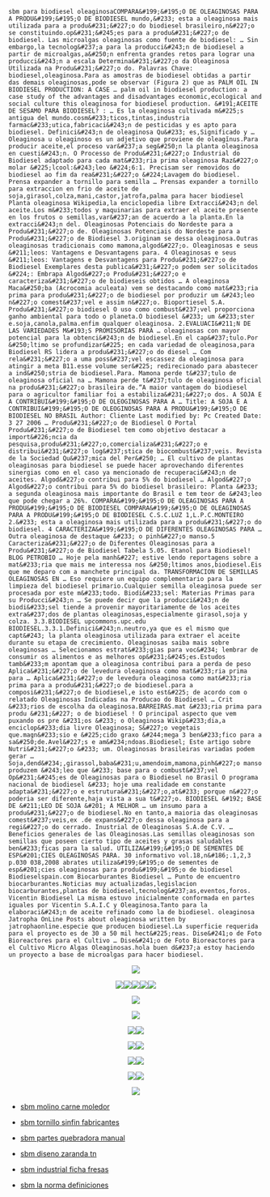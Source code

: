 
```
sbm para biodiesel oleaginosaCOMPARA&#199;&#195;O DE OLEAGINOSAS PARA A PRODU&#199;&#195;O DE BIODIESEL mundo,&#233; esta a oleaginosa mais utilizada para a produ&#231;&#227;o do biodiesel brasileiro,n&#227;o se constituindo.op&#231;&#245;es para a produ&#231;&#227;o de biodiesel. Las microalgas oleaginosas como fuente de biodiesel: … Sin embargo,la tecnolog&#237;a para la producci&#243;n de biodiesel a partir de microalgas,a&#250;n enfrenta grandes retos para lograr una producci&#243;n a escala Determina&#231;&#227;o da Oleaginosa Utilizada na Produ&#231;&#227;o do. Palavras Chave: biodiesel,oleaginosa.Para as amostras de biodiesel obtidas a partir das demais oleaginosas,pode se observar (Figura 2) que as PALM OIL IN BIODIESEL PRODUCTION: A CASE … palm oil in biodiesel production: a case study of the advantages and disadvantages economic,ecological and social culture this oleaginosa for biodiesel production. &#191;ACEITE DE SESAMO PARA BIODIESEL? : … Es la oleaginosa cultivada m&#225;s antigua del mundo.cosm&#233;ticos,tintas,industria farmac&#233;utica,fabricaci&#243;n de pesticidas y es apto para biodiesel. Definici&#243;n de oleaginosa Qu&#233; es,Significado y … Oleaginosa u oleaginoso es un adjetivo que proviene de oleagĭnus.Para producir aceite,el proceso var&#237;a seg&#250;n la planta oleaginosa en cuesti&#243;n. O Processo de Produ&#231;&#227;o Industrial do Biodiesel adaptado para cada mat&#233;ria prima oleaginosa Raz&#227;o molar &#225;lcool:&#243;leo &#224;6:1. Precisam ser removidos do biodiesel ao fim da rea&#231;&#227;o &#224;Lavagem do biodiesel. Prensa expander a tornillo para semilla … Prensas expander a tornillo para extraccion en frio de aceite de soja,girasol,colza,mani,castor,jatrofa,palma para hacer biodiesel Planta oleaginosa Wikipedia,la enciclopedia libre Extracci&#243;n del aceite.Los m&#233;todos y maquinarias para extraer el aceite presente en los frutos o semillas,var&#237;an de acuerdo a la planta.En la extracci&#243;n del. Oleaginosas Potenciais do Nordeste para a Produ&#231;&#227;o de. Oleaginosas Potenciais do Nordeste para a Produ&#231;&#227;o de Biodiesel 3.originam se dessa oleaginosa.Outras oleaginosas tradicionais como mamona,algod&#227;o. Oleaginosas e seus &#211;leos: Vantagens e Desvantagens para. 4 Oleaginosas e seus &#211;leos: Vantagens e Desvantagens para Produ&#231;&#227;o de Biodiesel Exemplares desta publica&#231;&#227;o podem ser solicitados &#224;: Embrapa Algod&#227;o Produ&#231;&#227;o e caracteriza&#231;&#227;o de biodieseis obtidos … A oleaginosa Maca&#250;ba (Acrocomia aculeata) vem se destacando como mat&#233;ria prima para produ&#231;&#227;o de biodiesel por produzir um &#243;leo n&#227;o comest&#237;vel e assim n&#227;o. Bioportiesel S.A. Produ&#231;&#227;o biodiesel O uso como combust&#237;vel proporciona ganho ambiental para todo o planeta.O biodiesel &#233; um &#233;ster e.soja,canola,palma.enfim qualquer oleaginosa. 2.EVALUACI&#211;N DE LAS VARIEDADES M&#193;S PROMISORIAS PARA … oleaginosas con mayor potencial para la obtenci&#243;n de biodiesel.En el cap&#237;tulo.Por &#250;ltimo se profundizar&#225; en cada variedad de oleaginosa,para Biodiesel RS lidera a produ&#231;&#227;o do diesel … Com rela&#231;&#227;o a uma poss&#237;vel escassez da oleaginosa para atingir a meta B11.esse volume ser&#225; redirecionado para abastecer a ind&#250;stria de biodiesel.Para. Mamona perde t&#237;tulo de oleaginosa oficial na … Mamona perde t&#237;tulo de oleaginosa oficial na produ&#231;&#227;o brasileira de.“A maior vantagem do biodiesel para o agricultor familiar foi a estabiliza&#231;&#227;o dos. A SOJA E A CONTRIBUI&#199;&#195;O DE OLEOGINOSAS PARA A … Title: A SOJA E A CONTRIBUI&#199;&#195;O DE OLEOGINOSAS PARA A PRODU&#199;&#195;O DE BIODIESEL NO BRASIL Author: Cliente Last modified by: Pc Created Date: 3 27 2006 … Produ&#231;&#227;o de Biodiesel O Portal Produ&#231;&#227;o de Biodiesel tem como objetivo destacar a import&#226;ncia da pesquisa,produ&#231;&#227;o,comercializa&#231;&#227;o e distribui&#231;&#227;o log&#237;stica de biocombust&#237;veis. Revista de la Sociedad Qu&#237;mica del Per&#250; … El cultivo de plantas oleaginosas para biodiesel se puede hacer aprovechando diferentes sinergias como en el caso ya mencionado de recuperaci&#243;n de aceites. Algod&#227;o contribui para 5% do biodiesel … Algod&#227;o Algod&#227;o contribui para 5% do biodiesel brasileiro: Planta &#233; a segunda oleaginosa mais importante do Brasil e tem teor de &#243;leo que pode chegar a 26%. COMPARA&#199;&#195;O DE OLEAGINOSAS PARA A PRODU&#199;&#195;O DE BIODIESEL COMPARA&#199;&#195;O DE OLEAGINOSAS PARA A PRODU&#199;&#195;O DE BIODIESEL C.S.C.LUZ 1,L.P.C.MONTEIRO 2.&#233; esta a oleaginosa mais utilizada para a produ&#231;&#227;o do biodiesel. 4 CARACTERIZA&#199;&#195;O DE DIFERENTES OLEAGINOSAS PARA … Outra oleaginosa de destaque &#233; o pinh&#227;o manso.5 Caracteriza&#231;&#227;o de Diferentes Oleaginosas para a Produ&#231;&#227;o de Biodiesel Tabela 5.05. Etanol para Biodiesel! BLOG PETROBIO … Hoje pela manh&#227; estive lendo reportagens sobre a mat&#233;ria que mais me interessa nos &#250;ltimos anos,biodiesel.Eis que me deparo com a manchete principal da. TRANSFORMACION DE SEMILLAS OLEAGINOSAS EN … Eso requiere un equipo complementario para la limpieza del biodiesel primario.Cualquier semilla oleaginosa puede ser procesada por este m&#233;todo. Biodi&#233;sel: Materias Primas para su Producci&#243;n … Se puede decir que la producci&#243;n de biodi&#233;sel tiende a provenir mayoritariamente de los aceites extra&#237;dos de plantas oleaginosas,especialmente girasol,soja y colza. 3.3.BIODIESEL upcommons.upc.edu BIODIESEL.3.3.1.Definici&#243;n.neutro,ya que es el mismo que capt&#243; la planta oleaginosa utilizada para extraer el aceite durante su etapa de crecimiento. Oleaginosas saiba mais sobre oleaginosas … Selecionamos estrat&#233;gias para voc&#234; lembrar de consumir os alimentos e as melhores op&#231;&#245;es.Estudos tamb&#233;m apontam que a oleaginosa contribui para a perda de peso Aplica&#231;&#227;o de levedura oleaginosa como mat&#233;ria prima para … Aplica&#231;&#227;o de levedura oleaginosa como mat&#233;ria prima para a produ&#231;&#227;o de biodiesel.para a composi&#231;&#227;o de biodiesel,e isto est&#225; de acordo com o relatado Oleaginosas Indicadas na Producao do Biodiesel … Crit &#233;rios de escolha da oleaginosa.BARREIRAS.mat &#233;ria prima para produ &#231;&#227; o de biodiesel ! O principal aspecto que vem puxando os pre &#231;os &#233; o Oleaginosa Wikip&#233;dia,a enciclop&#233;dia livre Oleaginosa; S&#227;o vegetais que.magn&#233;sio e &#225;cido graxo &#244;mega 3 ben&#233;fico para a sa&#250;de.Avel&#227;s e am&#234;ndoas.Biodiesel; Este artigo sobre Nutri&#231;&#227;o &#233; um. Oleaginosas brasileiras variadas podem gerar … Soja,dend&#234;,girassol,baba&#231;u,amendoim,mamona,pinh&#227;o manso produzem &#243;leo que &#233; base para o combust&#237;vel Op&#231;&#245;es de Oleaginosas para o Biodiesel no Brasil O programa nacional de biodiesel &#233; hoje uma realidade em constante adapta&#231;&#227;o e estrutura&#231;&#227;o,at&#233; porque n&#227;o poderia ser diferente,haja vista a sua t&#227;o. BIODIESEL &#192; BASE DE &#211;LEO DE SOJA &#201; A MELHOR … um insumo para a produ&#231;&#227;o de biodiesel.No en tanto,a maioria das oleaginosas comest&#237;veis,ex .de expans&#227;o dessa oleaginosa para a regi&#227;o do cerrado. Inustrial de Oleaginosas S.A.de C.V. … Beneficios generales de las Oleaginosas.Las semillas oleaginosas son semillas que poseen cierto tipo de aceites y grasas saludables ben&#233;ficas para la salud. UTILIZA&#199;&#195;O DE SEMENTES DE ESP&#201;CIES OLEAGINOSAS PARA. 30 informativo vol.18,n&#186;.1,2,3 p.030 038,2008 abrates utiliza&#199;&#195;o de sementes de esp&#201;cies oleaginosas para produ&#199;&#195;o de biodiesel Biodieselspain.com Biocarburantes Biodiesel … Punto de encuentro biocarburantes.Noticias muy actualizadas,legislacion biocarburantes,plantas de biodiesel,tecnolog&#237;as,eventos,foros. Vicentin Biodiesel La misma estuvo inicialmente conformada en partes iguales por Vicentin S.A.I.C y Oleaginosa.Tanto para la elaboraci&#243;n de aceite refinado como la de biodiesel. oleaginosa Jatropha OnLine Posts about oleaginosa written by jatrophaonline.especie que producen biodiesel.La superficie requerida para el proyecto es de 30 a 50 mil hect&#225;reas. Dise&#241;o de Foto Bioreactores para el Cultivo … Dise&#241;o de Foto Bioreactores para el Cultivo Micro Algas Oleaginosas.hola buen d&#237;a estoy haciendo un proyecto a base de microalgas para hacer biodiesel. 
```

<div align="center">

<a href="https://es-crusher.shibang-china.com/github&k=sbm+para+biodiesel+oleaginosa"><img src="https://static.shibang-china.com/es/crusher/logo.jpg"></a>

<a href="https://es-crusher.shibang-china.com/github&k=sbm+para+biodiesel+oleaginosa"><img src="https://static.shibang-china.com/es/crusher/index.jpg"></a><a href="https://es-crusher.shibang-china.com/material.htmlgithub&k=sbm+para+biodiesel+oleaginosa"><img src="https://static.shibang-china.com/es/crusher/material.jpg"></a><a href="https://es-crusher.shibang-china.com/application.htmlgithub&k=sbm+para+biodiesel+oleaginosa"><img src="https://static.shibang-china.com/es/crusher/application.jpg"></a><a href="https://es-crusher.shibang-china.com/aboutus.htmlgithub&k=sbm+para+biodiesel+oleaginosa"><img src="https://static.shibang-china.com/es/crusher/aboutus.jpg"></a><a href="https://es-crusher.shibang-china.com/contact.htmlgithub&k=sbm+para+biodiesel+oleaginosa"><img src="https://static.shibang-china.com/es/crusher/contact.jpg"></a>

<a href="https://es-crusher.shibang-china.com/github&k=sbm+para+biodiesel+oleaginosa"><img src="https://static.shibang-china.com/es/crusher/banner.jpg"></a>

<a href="https://swt.shibang-china.com/github&k=sbm+para+biodiesel+oleaginosa"><img src="https://static.shibang-china.com/es/crusher/text.jpg"></a>

<a href="https://swt.shibang-china.com/github&k=sbm+para+biodiesel+oleaginosa"><img src="https://static.shibang-china.com/es/crusher/chat.jpg"></a><a href="https://es-crusher.shibang-china.com/contact.htmlgithub&k=sbm+para+biodiesel+oleaginosa"><img src="https://static.shibang-china.com/es/crusher/message.jpg"></a>

<a href="https://es-crusher.shibang-china.com/products/pe.htmlgithub&k=sbm+para+biodiesel+oleaginosa"><img src="https://static.shibang-china.com/es/crusher/pe.jpg"></a><a href="https://es-crusher.shibang-china.com/products/pf.htmlgithub&k=sbm+para+biodiesel+oleaginosa"><img src="https://static.shibang-china.com/es/crusher/pf.jpg"></a>

<a href="https://es-crusher.shibang-china.com/products/hpt.htmlgithub&k=sbm+para+biodiesel+oleaginosa"><img src="https://static.shibang-china.com/es/crusher/hpt.jpg"></a><a href="https://es-crusher.shibang-china.com/products/vsi.htmlgithub&k=sbm+para+biodiesel+oleaginosa"><img src="https://static.shibang-china.com/es/crusher/vsi.jpg"></a>

<a href="https://es-crusher.shibang-china.com/products/klv.htmlgithub&k=sbm+para+biodiesel+oleaginosa"><img src="https://static.shibang-china.com/es/crusher/klv.jpg"></a><a href="https://es-crusher.shibang-china.com/products/portable.htmlgithub&k=sbm+para+biodiesel+oleaginosa"><img src="https://static.shibang-china.com/es/crusher/portable.jpg"></a>

<a href="https://swt.shibang-china.com/github&k=sbm+para+biodiesel+oleaginosa"><img src="https://static.shibang-china.com/es/crusher/case.jpg"></a>

</div>


* [sbm molino carne moledor](sbm%20molino%20carne%20moledor.md)

* [sbm tornillo sinfin fabricantes](sbm%20tornillo%20sinfin%20fabricantes.md)

* [sbm partes quebradora manual](sbm%20partes%20quebradora%20manual.md)

* [sbm diseno zaranda tn](sbm%20diseno%20zaranda%20tn.md)

* [sbm industrial ficha fresas](sbm%20industrial%20ficha%20fresas.md)

* [sbm la norma definiciones](sbm%20la%20norma%20definiciones.md)